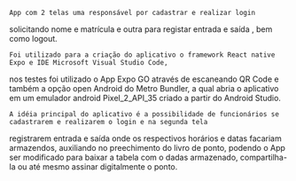     App com 2 telas uma responsável por cadastrar e realizar login 
solicitando nome e matrícula e outra para registar entrada e saída , bem como logout.

    Foi utilizado para a criação do aplicativo o framework React native Expo e IDE Microsoft Visual Studio Code,
nos testes foi utilizado o App Expo GO através de escaneando QR Code  e também a opção open Android do Metro Bundler,
a qual abria o aplicativo em um emulador android Pixel_2_API_35  criado a partir do Android Studio.

    A idéia principal do aplicativo é a possibilidade de funcionários se cadastrarem e realizarem o login e na segunda tela
registrarem entrada e saída onde os respectivos horários e datas facariam armazendos, auxiliando no preechimento do livro de ponto,
podendo o App ser modificado para baixar a tabela com o dadas armazenado, compartilha-la ou até mesmo assinar digitalmente o ponto.

